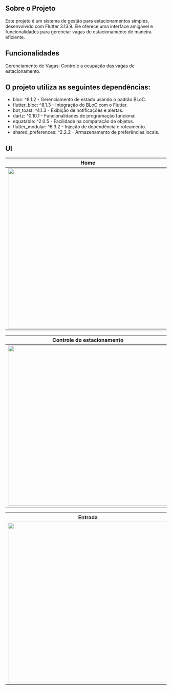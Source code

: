 ## Sobre o Projeto
Este projeto é um sistema de gestão para estacionamentos simples, desenvolvido com Flutter 3.13.9. Ele oferece uma interface amigável e funcionalidades para gerenciar vagas de estacionamento de maneira eficiente.

## Funcionalidades
Gerenciamento de Vagas: Controle a ocupação das vagas de estacionamento.

## O projeto utiliza as seguintes dependências:

- bloc: ^8.1.2 - Gerenciamento de estado usando o padrão BLoC.
- flutter_bloc: ^8.1.3 - Integração do BLoC com o Flutter.
- bot_toast: ^4.1.3 - Exibição de notificações e alertas.
- dartz: ^0.10.1 - Funcionalidades de programação funcional.
- equatable: ^2.0.5 - Facilidade na comparação de objetos.
- flutter_modular: ^6.3.2 - Injeção de dependência e roteamento.
- shared_preferences: ^2.2.2 - Armazenamento de preferências locais.

## UI

| Home | Histórico |
|--------|--------|
| <img src='https://github.com/AndrewDiass/parking_app/assets/37544273/3da05632-647b-4229-a5ad-cdb676732013' width='500' /> | <img src='https://github.com/AndrewDiass/parking_app/assets/37544273/19a80169-9cf5-4c74-a8e3-b5edc8b08ecf' width='500' /> |

| Controle do estacionamento | Saída |
|--------|--------|
| <img src='https://github.com/AndrewDiass/parking_app/assets/37544273/37b6f04f-ea3f-4a33-84f6-00af947356f2' width='500' /> | <img src='https://github.com/AndrewDiass/parking_app/assets/37544273/7e8cf960-3560-4919-a151-c1343b0182d2' width='500' /> |

| Entrada |
|--------|
| <img src='https://github.com/AndrewDiass/parking_app/assets/37544273/464a4ca0-cd2f-4c06-84c0-45c10de29953' width='500' /> |
